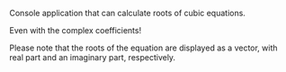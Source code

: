 Console application that can calculate roots of cubic equations.

Even with the complex coefficients!

Please note that the roots of the equation are displayed as a vector, with real part and an imaginary part, respectively.
